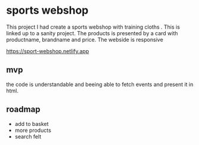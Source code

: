 # sports webshop
This project I had create a sports webshop with training cloths . This is linked up to a sanity project. The products is presented by a card with productname, brandname and price. The webside is responsive

https://sport-webshop.netlify.app

## mvp
the code is understandable and beeing able to fetch events and present it in html.

## roadmap
- add to basket
- more products
- search felt
